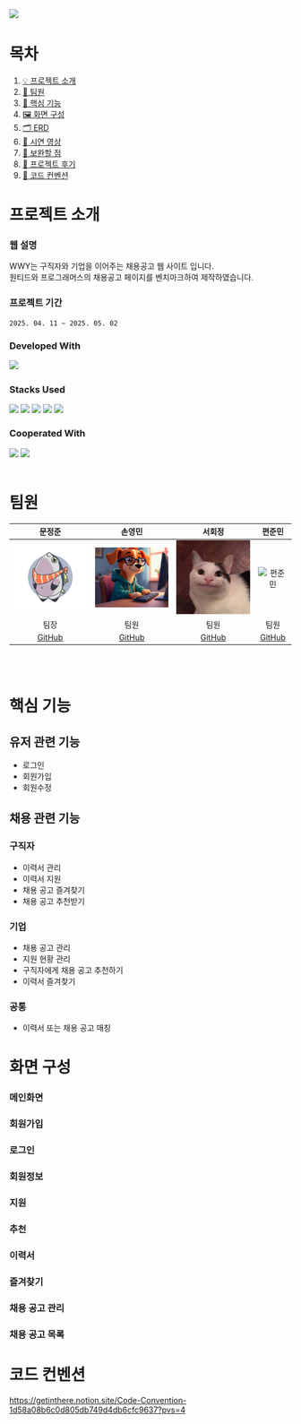 <img src="https://capsule-render.vercel.app/api?type=waving&color=DCDCDC&height=300&section=header&text=We%20Want%20You.&fontSize=90&fontColor=0099FF" />

# 목차
1. [💡 프로젝트 소개](#프로젝트-소개)
2. [👥 팀원](#팀원)
3. [🧠 핵심 기능](#핵심-기능)
4. [🖼️ 화면 구성](#화면-구성)
5. [🗂️ ERD](#ERD)
6. [🎥 시연 영상](#시연-영상)
7. [🔧 보완할 점](#보완할-점)
8. [📝 프로젝트 후기](#프로젝트-후기)
9. [📏 코드 컨벤션](#코드-컨벤션)

# 프로젝트 소개
### 웹 설명
WWY는 구직자와 기업을 이어주는 채용공고 웹 사이트 입니다.
<br>
원티드와 프로그래머스의 채용공고 페이지를 벤치마크하여 제작하였습니다.

### 프로젝트 기간
    2025. 04. 11 ~ 2025. 05. 02

### Developed With

<a href="https://www.jetbrains.com/ko-kr/idea/">
<img src="https://upload.wikimedia.org/wikipedia/commons/thumb/9/9c/IntelliJ_IDEA_Icon.svg/800px-IntelliJ_IDEA_Icon.svg.png" width="200">
</a>

### Stacks Used

<div>
<img src="https://github.com/yewon-Noh/readme-template/blob/main/skills/Java.png?raw=true" width="80">
<img src="https://github.com/yewon-Noh/readme-template/blob/main/skills/Bootstrap.png?raw=true" width="80">
<img src="https://github.com/yewon-Noh/readme-template/blob/main/skills/JavaScript.png?raw=true" width="80">
<img src="https://github.com/yewon-Noh/readme-template/blob/main/skills/HTMLCSS.png?raw=true" width="80">
<img src="https://github.com/yewon-Noh/readme-template/blob/main/skills/Ajax.png?raw=true" width="80">
</div>

### Cooperated With

<div>
<img src="https://github.com/yewon-Noh/readme-template/blob/main/skills/Github.png?raw=true" width="80">
<img src="https://github.com/yewon-Noh/readme-template/blob/main/skills/Notion.png?raw=true" width="80">
</div>

<br>

# 팀원

|                                                          문정준                                                           |                                                           손영민                                                            |                                                       서회정                                                        |                                                        편준민                                                        |
|:----------------------------------------------------------------------------------------------------------------------:|:------------------------------------------------------------------------------------------------------------------------:|:----------------------------------------------------------------------------------------------------------------:|:-----------------------------------------------------------------------------------------------------------------:|
| <img src="https://github.com/human-mjj/recruit-wwy/blob/master/README/240125_ynn1.png?raw=true" alt="문정준" width="150"> | <img src="https://github.com/human-mjj/recruit-wwy/blob/master/README/Screenshot_38.png?raw=true" alt="손영민" width="150"> | <img src="https://github.com/human-mjj/recruit-wwy/blob/master/README/image.png?raw=true" alt="서회정" width="150"> | <img src="https://github.com/user-attachments/assets/beea8c64-19de-4d91-955f-ed24b813a638" alt="편준민" width="150"> |
|                                                           팀장                                                           |                                                            팀원                                                            |                                                        팀원                                                        |                                                        팀원                                                         |
|                                           [GitHub](https://github.com/Sxias)                                           |                                           [GitHub](https://github.com/son7571)                                           |                                      [GitHub](https://github.com/clubnerdy)                                      |                                       [GitHub](https://github.com/JunMin0529)                                        |

<br>



<br>

# 핵심 기능
## 유저 관련 기능
- 로그인
- 회원가입
- 회원수정

## 채용 관련 기능
### 구직자
- 이력서 관리
- 이력서 지원
- 채용 공고 즐겨찾기
- 채용 공고 추천받기

### 기업
- 채용 공고 관리
- 지원 현황 관리
- 구직자에게 채용 공고 추천하기
- 이력서 즐겨찾기
### 공통
- 이력서 또는 채용 공고 매칭

# 화면 구성
### 메인화면

### 회원가입

### 로그인

### 회원정보

### 지원

### 추천

### 이력서

### 즐겨찾기

### 채용 공고 관리

### 채용 공고 목록




# 코드 컨벤션
https://getinthere.notion.site/Code-Convention-1d58a08b6c0d805db749d4db6cfc9637?pvs=4
